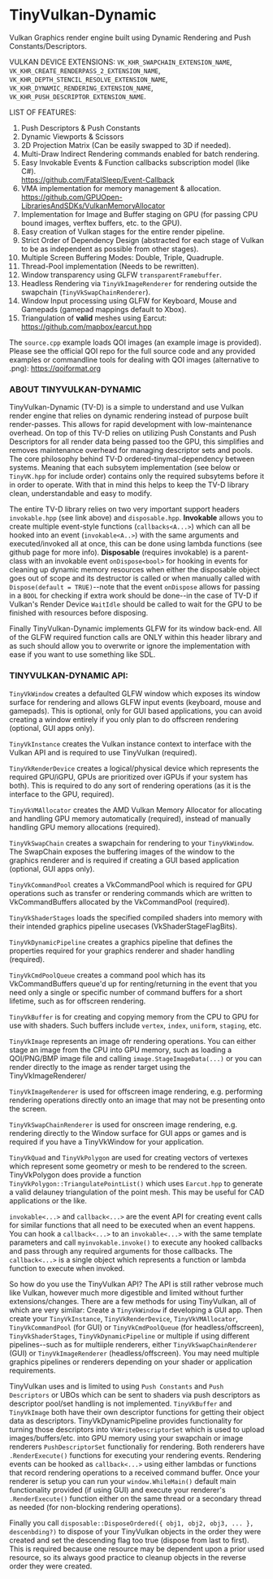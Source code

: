# TinyVulkan-Dynamic
Vulkan Graphics render engine built using Dynamic Rendering and Push Constants/Descriptors.

VULKAN DEVICE EXTENSIONS: `VK_KHR_SWAPCHAIN_EXTENSION_NAME`, `VK_KHR_CREATE_RENDERPASS_2_EXTENSION_NAME`,  `VK_KHR_DEPTH_STENCIL_RESOLVE_EXTENSION_NAME`, `VK_KHR_DYNAMIC_RENDERING_EXTENSION_NAME`, `VK_KHR_PUSH_DESCRIPTOR_EXTENSION_NAME`.

LIST OF FEATURES:
1. Push Descriptors & Push Constants
2. Dynamic Viewports & Scissors
3. 2D Projection Matrix (Can be easily swapped to 3D if needed).
4. Multi-Draw Indirect Rendering commands enabled for batch rendering.
5. Easy Invokable Events & Function callbacks subscription model (like C#).
   <br/> https://github.com/FatalSleep/Event-Callback
6. VMA implementation for memory management & allocation.
   <br/> https://github.com/GPUOpen-LibrariesAndSDKs/VulkanMemoryAllocator
7. Implementation for Image and Buffer staging on GPU (for passing CPU bound images, verftex buffers, etc. to the GPU).
8. Easy creation of Vulkan stages for the entire render pipeline.
9. Strict Order of Dependency Design (abstracted for each stage of Vulkan to be as independent as possible from other stages).
10. Multiple Screen Buffering Modes: Double, Triple, Quadruple.
11. Thread-Pool implementation (Needs to be rewritten).
12. Window transparency using GLFW `transparentFramebuffer`.
13. Headless Rendering via `TinyVkImageRenderer` for rendering outside the swapchain (`TinyVkSwapChainRenderer`).
14. Window Input processing using GLFW for Keyboard, Mouse and Gamepads (gamepad mappings default to Xbox).
15. Triangulation of ****valid**** meshes using Earcut:
    <br/> https://github.com/mapbox/earcut.hpp

The `source.cpp` example loads QOI images (an example image is provided). Please see the official QOI repo for the full source code and any provided examples or commandline tools for dealing with QOI images (alternative to .png): https://qoiformat.org


### ABOUT TINYVULKAN-DYNAMIC

TinyVulkan-Dynamic (TV-D) is a simple to understand and use Vulkan render engine that relies on dynamic rendering instead of purpose built render-passes. This allows for rapid development with low-maintenance overhead. On top of this TV-D relies on utilizing Push Constants and Push Descriptors for all render data being passed too the GPU, this simplifies and removes maintenance overhead for managing descriptor sets and pools. The core philosophy behind TV-D ordered-tinymal-dependency between systems. Meaning that each subsytem implementation (see below or `TinyVK.hpp` for include order) contains only the required subsytems before it in order to operate. With that in mind this helps to keep the TV-D library clean, understandable and easy to modify.

The entire TV-D library relies on two very important support headers `invokable.hpp` (see link above) and `disposable.hpp`. **Invokable** allows you to create multiple event-style functions (`callbacks<A...>`) which can all be hooked into an event (`invokable<A..>`) with the same arguments and executed/invoked all at once, this can be done using lambda functions (see github page for more info). **Disposable** (requires invokable) is a parent-class with an invokable event `onDispose<bool>` for hooking in events for cleaning up dynamic memory resources when either the disposable object goes out of scope and its destructor is called or when manually called with `Dispose(default = TRUE)`--note that the event `onDispose` allows for passing in a `BOOL` for checking if extra work should be done--in the case of TV-D if Vulkan's Render Device `WaitIdle` should be called to wait for the GPU to be finished with resources before disposing.

Finally TinyVulkan-Dynamic implements GLFW for its window back-end. All of the GLFW required function calls are ONLY within this header library and as such should allow you to overwrite or ignore the implementation with ease if you want to use something like SDL.

### TINYVULKAN-DYNAMIC API:

`TinyVkWindow` creates a defaulted GLFW window which exposes its window surface for rendering and allows GLFW input events (keyboard, mouse and gamepads). This is optional, only for GUI based applications, you can avoid creating a window entirely if you only plan to do offscreen rendering (optional, GUI apps only).

`TinyVkInstance` creates the Vulkan instance context to interface with the Vulkan API and is required to use TinyVulkan (required).

`TinyVkRenderDevice` creates a logical/physical device which represents the required GPU/iGPU, GPUs are prioritized over iGPUs if your system has both). This is required to do any sort of rendering operations (as it is the interface to the GPU, required).

`TinyVkVMAllocator` creates the AMD Vulkan Memory Allocator for allocating and handling GPU memory automatically (required), instead of manually handling GPU memory allocations (required).

`TinyVkSwapChain` creates a swapchain for rendering to your `TinyVkWindow`. The SwapChain exposes the buffering images of the window to the graphics renderer and is required if creating a GUI based application (optional, GUI apps only).

`TinyVkCommandPool` creates a VkCommandPool which is required for GPU operations such as transfer or rendering commands which are written to VkCommandBuffers allocated by the VkCommandPool (required).

`TinyVkShaderStages` loads the specified compiled shaders into memory with their intended graphics pipeline usecases (VkShaderStageFlagBits).

`TinyVkDynamicPipeline` creates a graphics pipeline that defines the properties required for your graphics renderer and shader handling (required).

`TinyVkCmdPoolQueue` creates a command pool which has its VkCommandBuffers queue'd up for renting/returning in the event that you need only a single or specific number of command buffers for a short lifetime, such as for offscreen rendering.

`TinyVkBuffer` is for creating and copying memory from the CPU to GPU for use with shaders. Such buffers include `vertex`, `index`, `uniform`, `staging`, etc.

`TinyVkImage` represents an image ofr rendering operations. You can either stage an image from the CPU into GPU memory, such as loading a QOI/PNG/BMP image file and calling `image.StageImageData(...)` or you can render directly to the image as render target using the TinyVkImageRenderer/

`TinyVkImageRenderer` is used for offscreen image rendering, e.g. performing rendering operations directly onto an image that may not be presenting onto the screen.

`TinyVkSwapChainRenderer` is used for onscreen image rendering, e.g. rendering directly to the Window surface for GUI apps or games and is required if you have a TinyVkWindow for your application.

`TinyVkQuad` and `TinyVkPolygon` are used for creating vectors of vertexes which represent some geometry or mesh to be rendered to the screen. TinyVkPolygon does provide a function `TinyVkPolygon::TriangulatePointList()` which uses `Earcut.hpp` to generate a valid delauney triangulation of the point mesh. This may be useful for CAD applications or the like.

`invokable<...>` and `callback<...>` are the event API for creating event calls for similar functions that all need to be executed when an event happens. You can hook a `callback<...>` to an `invokable<...>` with the same template parameters and call `myinvokable.invoke()` to execute any hooked callbacks and pass through any required arguments for those callbacks. The `callback<...>` is a single object which represents a function or lambda function to execute when invoked.

So how do you use the TinyVulkan API? The API is still rather vebrose much like Vulkan, however much more digestible and limited without further extensions/changes. There are a few methods for using TinyVulkan, all of which are very similar: Create a `TinyVkWindow` if developing a GUI app. Then create your `TinyVkInstance`, `TinyVkRenderDevice`, `TinyVkVMAllocator`, `TinyVkCommandPool` (for GUI) or `TinyVkCmdPoolQueue` (for headless/offscreen), `TinyVkShaderStages`, `TinyVkDynamicPipeline` or multiple if using different pipelines--such as for multiiple renderers, either `TinyVkSwapChainRenderer` (GUI) or `TinyVkImageRenderer` (headless/offscreen). You may need multiple graphics pipelines or renderers depending on your shader or application requirements.

TinyVulkan uses and is limited to using `Push Constants` and `Push Descriptors` or UBOs which can be sent to shaders via push descriptors as descriptor pool/set handling is not implemented. `TinyVkBuffer` and `TinyVkImage` both have their own descriptor functions for getting their object data as descriptors. TinyVkDynamicPipeline provides functionality for turning those descriptors into `VkWriteDescriptorSet` which is used to upload images/buffers/etc. into GPU memory using your swapchain or image renderers `PushDescriptorSet` functionaliy for rendering. Both renderers have `.RenderExecute()` functions for executing your rendering events. Rendering events can be hooked as `callback<...>` using either lambdas or functions that record rendering operations to a received command buffer. Once your renderer is setup you can run your `window.WhileMain()` default main functionality provided (if using GUI) and execute your renderer's `.RenderExecute()` function either on the same thread or a secondary thread as needed (for non-blocking rendering operations).

Finally you call `disposable::DisposeOrdered({ obj1, obj2, obj3, ... }, descenbding?)` to dispose of your TinyVulkan objects in the order they were created and set the descending flag too true (dispose from last to first). This is required because one resource may be dependent upon a prior used resource, so its always good practice to cleanup objects in the reverse order they were created.
